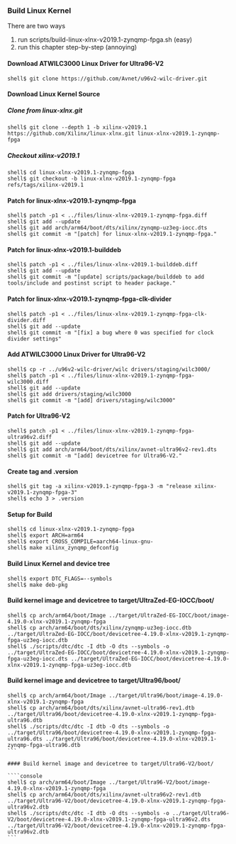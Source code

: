 ### Build Linux Kernel

There are two ways

1. run scripts/build-linux-xlnx-v2019.1-zynqmp-fpga.sh (easy)
2. run this chapter step-by-step (annoying)

#### Download ATWILC3000 Linux Driver for Ultra96-V2

```console
shell$ git clone https://github.com/Avnet/u96v2-wilc-driver.git
```
#### Download Linux Kernel Source

##### Clone from linux-xlnx.git

```console
shell$ git clone --depth 1 -b xilinx-v2019.1 https://github.com/Xilinx/linux-xlnx.git linux-xlnx-v2019.1-zynqmp-fpga
```

##### Checkout xilinx-v2019.1

```console
shell$ cd linux-xlnx-v2019.1-zynqmp-fpga
shell$ git checkout -b linux-xlnx-v2019.1-zynqmp-fpga refs/tags/xilinx-v2019.1
```

#### Patch for linux-xlnx-v2019.1-zynqmp-fpga

```console
shell$ patch -p1 < ../files/linux-xlnx-v2019.1-zynqmp-fpga.diff
shell$ git add --update
shell$ git add arch/arm64/boot/dts/xilinx/zynqmp-uz3eg-iocc.dts
shell$ git commit -m "[patch] for linux-xlnx-v2019.1-zynqmp-fpga."
```

#### Patch for linux-xlnx-v2019.1-builddeb

```console
shell$ patch -p1 < ../files/linux-xlnx-v2019.1-builddeb.diff
shell$ git add --update
shell$ git commit -m "[update] scripts/package/builddeb to add tools/include and postinst script to header package."
```

#### Patch for linux-xlnx-v2019.1-zynqmp-fpga-clk-divider

```console
shell$ patch -p1 < ../files/linux-xlnx-v2019.1-zynqmp-fpga-clk-divider.diff
shell$ git add --update
shell$ git commit -m "[fix] a bug where 0 was specified for clock divider settings"
```

#### Add ATWILC3000 Linux Driver for Ultra96-V2

```console
shell$ cp -r ../u96v2-wilc-driver/wilc drivers/staging/wilc3000/
shell$ patch -p1 < ../files/linux-xlnx-v2019.1-zynqmp-fpga-wilc3000.diff
shell$ git add --update
shell$ git add drivers/staging/wilc3000
shell$ git commit -m "[add] drivers/staging/wilc3000"
```

#### Patch for Ultra96-V2

```console
shell$ patch -p1 < ../files/linux-xlnx-v2019.1-zynqmp-fpga-ultra96v2.diff
shell$ git add --update
shell$ git add arch/arm64/boot/dts/xilinx/avnet-ultra96v2-rev1.dts 
shell$ git commit -m "[add] devicetree for Ultra96-V2."
```

#### Create tag and .version

```console
shell$ git tag -a xilinx-v2019.1-zynqmp-fpga-3 -m "release xilinx-v2019.1-zynqmp-fpga-3"
shell$ echo 3 > .version
```

#### Setup for Build 

````console
shell$ cd linux-xlnx-v2019.1-zynqmp-fpga
shell$ export ARCH=arm64
shell$ export CROSS_COMPILE=aarch64-linux-gnu-
shell$ make xilinx_zynqmp_defconfig
````

#### Build Linux Kernel and device tree

````console
shell$ export DTC_FLAGS=--symbols
shell$ make deb-pkg
````

#### Build kernel image and devicetree to target/UltraZed-EG-IOCC/boot/

````console
shell$ cp arch/arm64/boot/Image ../target/UltraZed-EG-IOCC/boot/image-4.19.0-xlnx-v2019.1-zynqmp-fpga
shell$ cp arch/arm64/boot/dts/xilinx/zynqmp-uz3eg-iocc.dtb ../target/UltraZed-EG-IOCC/boot/devicetree-4.19.0-xlnx-v2019.1-zynqmp-fpga-uz3eg-iocc.dtb
shell$ ./scripts/dtc/dtc -I dtb -O dts --symbols -o ../target/UltraZed-EG-IOCC/boot/devicetree-4.19.0-xlnx-v2019.1-zynqmp-fpga-uz3eg-iocc.dts ../target/UltraZed-EG-IOCC/boot/devicetree-4.19.0-xlnx-v2019.1-zynqmp-fpga-uz3eg-iocc.dtb
````

#### Build kernel image and devicetree to target/Ultra96/boot/

````console
shell$ cp arch/arm64/boot/Image ../target/Ultra96/boot/image-4.19.0-xlnx-v2019.1-zynqmp-fpga
shell$ cp arch/arm64/boot/dts/xilinx/avnet-ultra96-rev1.dtb ../target/Ultra96/boot/devicetree-4.19.0-xlnx-v2019.1-zynqmp-fpga-ultra96.dtb
shell$ ./scripts/dtc/dtc -I dtb -O dts --symbols -o ../target/Ultra96/boot/devicetree-4.19.0-xlnx-v2019.1-zynqmp-fpga-ultra96.dts ../target/Ultra96/boot/devicetree-4.19.0-xlnx-v2019.1-zynqmp-fpga-ultra96.dtb
```

#### Build kernel image and devicetree to target/Ultra96-V2/boot/

````console
shell$ cp arch/arm64/boot/Image ../target/Ultra96-V2/boot/image-4.19.0-xlnx-v2019.1-zynqmp-fpga
shell$ cp arch/arm64/boot/dts/xilinx/avnet-ultra96v2-rev1.dtb ../target/Ultra96-V2/boot/devicetree-4.19.0-xlnx-v2019.1-zynqmp-fpga-ultra96v2.dtb
shell$ ./scripts/dtc/dtc -I dtb -O dts --symbols -o ../target/Ultra96-V2/boot/devicetree-4.19.0-xlnx-v2019.1-zynqmp-fpga-ultra96v2.dts ../target/Ultra96-V2/boot/devicetree-4.19.0-xlnx-v2019.1-zynqmp-fpga-ultra96v2.dtb
```


